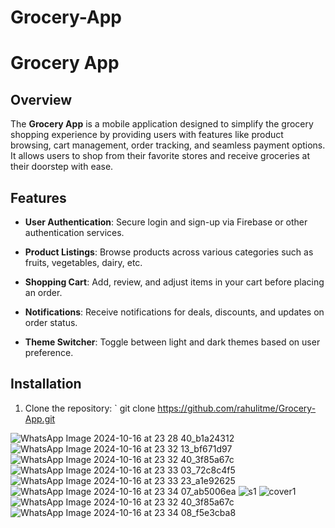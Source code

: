 # Grocery-App


# Grocery App

## Overview
The **Grocery App** is a mobile application designed to simplify the grocery shopping experience by providing users with features like product browsing, cart management, order tracking, and seamless payment options. It allows users to shop from their favorite stores and receive groceries at their doorstep with ease.

## Features
- **User Authentication**: Secure login and sign-up via Firebase or other authentication services.
- **Product Listings**: Browse products across various categories such as fruits, vegetables, dairy, etc.
- **Shopping Cart**: Add, review, and adjust items in your cart before placing an order.

- **Notifications**: Receive notifications for deals, discounts, and updates on order status.
- **Theme Switcher**: Toggle between light and dark themes based on user preference.

## Installation

1. Clone the repository:
   `
   git clone https://github.com/rahulitme/Grocery-App.git


![WhatsApp Image 2024-10-16 at 23 28 40_b1a24312](https://github.com/user-attachments/assets/a13be276-e5be-4b00-96b2-6685b4e9cc15)
![WhatsApp Image 2024-10-16 at 23 32 13_bf671d97](https://github.com/user-attachments/assets/e1057b76-7203-4f8d-bfb7-b4dcac4810ff)
![WhatsApp Image 2024-10-16 at 23 32 40_3f85a67c](https://github.com/user-attachments/assets/26bf5622-c8cc-4f88-b66f-dacf9bcaba97)
![WhatsApp Image 2024-10-16 at 23 33 03_72c8c4f5](https://github.com/user-attachments/assets/4e1862a6-137d-4a23-aebe-2cffee90b951)
![WhatsApp Image 2024-10-16 at 23 33 23_a1e92625](https://github.com/user-attachments/assets/7798a55c-c674-40f7-b84f-17b5d2f53f6b)
![WhatsApp Image 2024-10-16 at 23 34 07_ab5006ea](https://github.com/user-attachments/assets/5c1f0003-58ed-4a5c-a025-4f3b0a8427a1)
![s1](https://github.com/user-attachments/assets/db2625e4-7757-4a5b-841d-af16914d1d9d)
![cover1](https://github.com/user-attachments/assets/1a7c5f4d-a425-4001-be01-98e19e6f41b2)
![WhatsApp Image 2024-10-16 at 23 32 40_3f85a67c](https://github.com/user-attachments/assets/6740a124-03a6-4dab-9169-78090146c341)
![WhatsApp Image 2024-10-16 at 23 34 08_f5e3cba8](https://github.com/user-attachments/assets/a283b7c7-19c3-485e-a494-5148ebb9c649)
